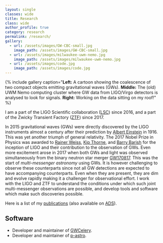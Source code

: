 ```yaml
---
layout: single
classes: wide
title: Research
class: wide
author_profile: true
category: research
permalink: /research/
gallery:
  - url: /assets/images/GW-CBC-small.jpg
    image_path: /assets/images/GW-CBC-small.jpg
  - url: /assets/images/milwaukee-uwm-nemo.jpg
    image_path: /assets/images/milwaukee-uwm-nemo.jpg
  - url: /assets/images/code.jpg
    image_path: /assets/images/code.jpg
---
```

{% include gallery caption="<b>Left:</b> A cartoon showing the coalescence of two compact objects emitting gravitational waves (GWs).
<b>Middle:</b> The (old) UWM Nemo computing cluster where GW data from LIGO/Virgo detectors is analysed to look for signals.
<b>Right:</b> Working on the data sitting on my roof!" %}

I am a part of the LIGO Scientific collaboration ([LSC](https://www.ligo.org/)) since 2016, and a part of the
Zwicky Transient Factory ([ZTF](https://www.ipac.caltech.edu/project/ztf)) since 2017.

In 2015 gravitational waves (GWs) were directly discovered by the LIGO instruments almost a century after their
prediction by [Albert Einstein](https://en.wikipedia.org/wiki/Albert_Einstein) in 1916. This was yet another
triumph of general relativity. The 2017 Nobel Prize in Physics was awarded to [Rainer Weiss](https://en.wikipedia.org/wiki/Rainer_Weiss),
[Kip Thorne](https://en.wikipedia.org/wiki/Kip_Thorne), and [Barry Barish](https://en.wikipedia.org/wiki/Barry_Barish)
for the inception of LIGO and their contribution to the observation of GWs. Even more excitement arose in 2017
when both GWs and light was observed simultaneously from the binary neutron star merger [GW170817](https://en.wikipedia.org/wiki/GW170817).
This was the start of _multi-messenger astronomy_ using GWs. It is however challenging to observe these
counterparts since not all GW detections are expected to have accompanying counterparts. Even when they are
present, they are dim and evolve rapidly making it a challenger for observational effort. I work with the LIGO
and ZTF to understand the conditions under which such joint multi-messenger observations are possible, and develop
tools and software which make such discoveries possible.

Here is a list of my [publications](../publications)
(also available on [ADS](https://ui.adsabs.harvard.edu/search/q=author%3A%22Chatterjee%2C%20Deep%22&sort=date%20desc%2C%20bibcode%20desc&p_=0)).

## Software

- Developer and maintainer of [GWCelery](https://gwcelery.readthedocs.io/).
- Developer and maintainer of [p-astro](https://pypi.org/project/p-astro/).
